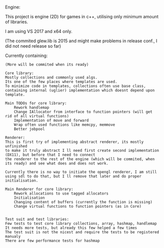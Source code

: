 Engine:

This project is engine (2D) for games in c++, utilising only minimum amount of libraries.

I am using VS 2017 and x64 only. 

(The commited glew.lib is 2015 and might make problems in release conf., I did not need release so far)


Currently containing:

	(More will be commited when its ready)

	Core library: 
	Mostly collections and commonly used algs.
	Its one of the few places where templates are used. 
	To minimize code in templates, collections often use base class, containing internal (uglier) implementation which doesnt depend upon template.

	Main TODOs for core library:
		Rework handlemap
		Change IAllocator from interface to function pointers (will get rid of all virtual functions)
		Implementation of move and forward
		Wrap often used functions like memcpy, memmove
		Better jobpool

	Renderer:
	This is first try of implementing abstract renderer, its mostly unfinished
	to make it truly abstract I ll need first create second implementation (DX11), but before that I need to connect
	the renderer to the rest of the engine (which will be commited, when its ready) and see what does and does not work.

	Currently there is no way to initiate the opengl renderer, I am still using sdl to do that, but I ll remove that later and do proper
	initialisation.

	Main Renderer for core library:
		Rework allocations to use tagged allocators
		Initialisation
		Changing content of buffers (currently the function is missing)
		Change virtual functions to function pointers (as in Core)
		
		
	Test suit and test libraries:
	Few tests to test core library collections, array, hashmap, handlemap
	It needs more tests, but already this few helped a few times
	The test suit is not the nicest and require the tests to be registered manualy
	There are few performance tests for hashmap
	
	
	
	



